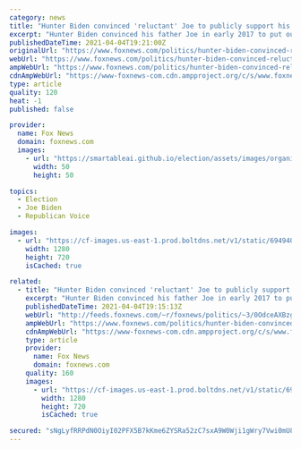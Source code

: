 ```yaml
---
category: news
title: "Hunter Biden convinced 'reluctant' Joe to publicly support his relationship with Beau's widow Hallie"
excerpt: "Hunter Biden convinced his father Joe in early 2017 to put out a statement approving of the affair he was having with his deceased brother Beau's widow, Hallie Biden, telling Joe that if he didn't, the relationship would \"seem wrong.\" \"'Dad,' I told him ..."
publishedDateTime: 2021-04-04T19:21:00Z
originalUrl: "https://www.foxnews.com/politics/hunter-biden-convinced-reluctant-joe-to-publicly-support-his-relationship-with-beaus-widow-hallie"
webUrl: "https://www.foxnews.com/politics/hunter-biden-convinced-reluctant-joe-to-publicly-support-his-relationship-with-beaus-widow-hallie"
ampWebUrl: "https://www.foxnews.com/politics/hunter-biden-convinced-reluctant-joe-to-publicly-support-his-relationship-with-beaus-widow-hallie.amp"
cdnAmpWebUrl: "https://www-foxnews-com.cdn.ampproject.org/c/s/www.foxnews.com/politics/hunter-biden-convinced-reluctant-joe-to-publicly-support-his-relationship-with-beaus-widow-hallie.amp"
type: article
quality: 120
heat: -1
published: false

provider:
  name: Fox News
  domain: foxnews.com
  images:
    - url: "https://smartableai.github.io/election/assets/images/organizations/foxnews.com-50x50.jpg"
      width: 50
      height: 50

topics:
  - Election
  - Joe Biden
  - Republican Voice

images:
  - url: "https://cf-images.us-east-1.prod.boltdns.net/v1/static/694940094001/ec65f932-ba5e-46fc-90fb-78616b81afbe/db300423-7131-4072-90c4-e18e48b5851d/1280x720/match/image.jpg"
    width: 1280
    height: 720
    isCached: true

related:
  - title: "Hunter Biden convinced 'reluctant' Joe to publicly support his relationship with Beau's widow Hallie"
    excerpt: "Hunter Biden convinced his father Joe in early 2017 to put out a statement approving of the affair he was having with his deceased brother Beau's widow, Hallie Biden, telling Joe that if he didn't, the relationship would \"seem wrong.\""
    publishedDateTime: 2021-04-04T19:15:13Z
    webUrl: "http://feeds.foxnews.com/~r/foxnews/politics/~3/0OdceAXBzgQ/hunter-biden-convinced-reluctant-joe-to-publicly-support-his-relationship-with-beaus-widow-hallie"
    ampWebUrl: "https://www.foxnews.com/politics/hunter-biden-convinced-reluctant-joe-to-publicly-support-his-relationship-with-beaus-widow-hallie.amp"
    cdnAmpWebUrl: "https://www-foxnews-com.cdn.ampproject.org/c/s/www.foxnews.com/politics/hunter-biden-convinced-reluctant-joe-to-publicly-support-his-relationship-with-beaus-widow-hallie.amp"
    type: article
    provider:
      name: Fox News
      domain: foxnews.com
    quality: 160
    images:
      - url: "https://cf-images.us-east-1.prod.boltdns.net/v1/static/694940094001/ec65f932-ba5e-46fc-90fb-78616b81afbe/db300423-7131-4072-90c4-e18e48b5851d/1280x720/match/image.jpg"
        width: 1280
        height: 720
        isCached: true

secured: "sNgLyfRRPdN0OiyI02PFX5B7kKme6ZYSRa52zC7sxA9W0Wji1gWry7Vwi0mU81QQFtMosbQnDWLuTP79LRXtcT/VLDqx1rUD9eWrbKr5uQt689GkuiYaKl8ElOCVsM962ru/Ys0zO37cwDDbZPKlJBp4MVF1XR7iPbPsbV8zbYCSot/5qGBk3P75ZSv1OmTHJms0MbfnI1qLUB/cJ2CJSQR9kWxeNUWyFD/LPfpBjeZISHniSHDivKAgEAcbgwbHswZGXLm/UmDRg5udrmxB83yJ5wBX7rE9DvaGVbcLPbsSxPQuVWJTSshgPdI+LZaRfKlqIYZmOAsYffB04bd7rKSwJfsRDBcDEHcLJ9osYf8=;9YafdwyvJfqScN3p5nVjPQ=="
---
```


